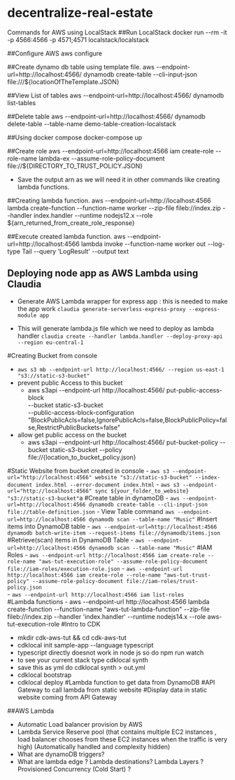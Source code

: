 # decentralize-real-estate


Commands for AWS using LocalStack
##Run LocalStack
docker run --rm -it -p 4566:4566 -p 4571;4571 localstack/localstack

##Configure AWS
aws configure

##Create dynamo db table using template file.
aws --endpoint-url=http://localhost:4566/ dynamodb create-table --cli-input-json file:///${locationOfTheTemplate.JSON} 

##View List of tables
aws --endpoint-url=http://localhost:4566/ dynamodb list-tables

##Delete table
aws --endpoint-url=http://localhost:4566/ dynamodb delete-table --table-name demo-table-creation-localstack


##Using docker compose
docker-compose up

##Create role
aws --endpoint-url=http://localhost:4566 iam create-role --role-name lambda-ex --assume-role-policy-document file://${DIRECTORY_TO_TRUST_POLICY.JSON}

- Save the output arn as we will need it in other commands like creating lambda functions.

##Creating lambda function.
aws --endpoint-url=http://localhost:4566 lambda create-function --function-name worker --zip-file
fileb://index.zip --handler index.handler --runtime nodejs12.x --role
${arn_returned_from_create_role_response}

##Execute created lambda function.
aws --endpoint-url=http://localhost:4566 lambda invoke --function-name worker out --log-type Tail --query 'LogResult' --output text



## Deploying node app as AWS Lambda using Claudia

- Generate AWS Lambda wrapper for express app : this is needed to make the app work
    `claudia generate-serverless-express-proxy --express-module app`

- This will generate lambda.js file which we need to deploy as lambda handler
    `claudia create --handler lambda.handler --deploy-proxy-api --region eu-central-1`





#Creating Bucket from console
- `aws s3 mb --endpoint-url http://localhost:4566/ --region us-east-1 "s3://static-s3-bucket"`
- prevent public Access to this bucket
    - aws s3api --endpoint-url http://localhost:4566/ put-public-access-block \
        --bucket static-s3-bucket \
        --public-access-block-configuration "BlockPublicAcls=false,IgnorePublicAcls=false,BlockPublicPolicy=false,RestrictPublicBuckets=false"
- allow get public access on the bucket
    - aws s3api --endpoint-url http://localhost:4566/ put-bucket-policy --bucket static-s3-bucket 
        --policy file://{location_to_bucket_policy.json}

#Static Website from bucket created in console
    - `aws s3 --endpoint-url="http://localhost:4566" website "s3://static-s3-bucket" --index-document index.html --error-document index.html`
    - `aws s3 --endpoint-url="http://localhost:4566" sync ${your_folder_to_website} "s3://static-s3-bucket"`a
#Create table in dynamoDB
    - `aws --endpoint-url=http://localhost:4566 dynamodb create-table --cli-input-json file://table-definition.json`
    - View Table command `aws --endpoint-url=http://localhost:4566 dynamodb scan --table-name "Music"`
#Insert items into DynamoDB table
    - `aws --endpoint-url=http://localhost:4566 dynamodb batch-write-item --request-items file://dynamodb/items.json`
#Retrieve(scan) items in DynamoDB Table
    - `aws --endpoint-url=http://localhost:4566 dynamodb scan --table-name "Music"`
#IAM Roles
    -  `aws --endpoint-url http://localhost:4566 iam create-role --role-name "aws-tut-execution-role" --assume-role-policy-document file://iam-roles/execution-role.json`
    -  `aws --endpoint-url http://localhost:4566 iam create-role --role-name "aws-tut-trust-policy" --assume-role-policy-document file://iam-roles/trust-policy.json`  
    -  `aws --endpoint-url http://localhost:4566 iam list-roles`        
#Lambda functions 
    - aws --endpoint-url http://localhost:4566 lambda create-function --function-name "aws-tut-lambda-function" --zip-file fileb://index.zip --handler 'index.handler' --runtime nodejs14.x --role aws-tut-execution-role
#Intro to CDK
 - mkdir cdk-aws-tut && cd cdk-aws-tut
 - cdklocal init sample-app --language typescript
 - typescript directly doesnot work in node js so do npm run watch
 - to see your current stack type cdklocal synth
 - save this as yml do cdklocal synth > out.yml
 - cdklocal bootstrap
 - cdklocal deploy
#Lambda function to get data from DynamoDB
#API Gateway to call lambda from static website
#Display data in static website coming from API Gateway



##AWS Lambda
- Automatic Load balancer provision by AWS
- Lambda Service Reserve pool (that contains multiple EC2 instances , load balancer chooses from these EC2 instances when the traffic is very high) (Automatically handled and complexity hidden)
- What are dynamoDB triggers?
- What are lambda edge ? Lambda destinations? Lambda Layers ? Provisioned Concurrency (Cold Start) ?

